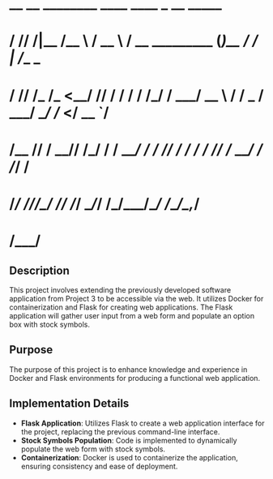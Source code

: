 
#    __ __ ________   ____     ____               _           __     _____      
#   / // /|__  /__ \ / __ \   / __ \_________    (_)__  _____/ /_   |__  /____ _
#  / // /_ /_ <__/ // / / /  / /_/ / ___/ __ \  / / _ \/ ___/ __/    /_ </ __ `/
# /__  __/__/ / __// /_/ /  / ____/ /  / /_/ / / /  __/ /__/ /_    ___/ / /_/ / 
#   /_/ /____/____/\____/  /_/   /_/   \____/_/ /\___/\___/\__/   /____/\__,_/  
#                                          /___/                                


## Description
This project involves extending the previously developed software application from Project 3 to be accessible via the web. It utilizes Docker for containerization and Flask for creating web applications. The Flask application will gather user input from a web form and populate an option box with stock symbols.

## Purpose
The purpose of this project is to enhance knowledge and experience in Docker and Flask environments for producing a functional web application.

## Implementation Details
- **Flask Application**: Utilizes Flask to create a web application interface for the project, replacing the previous command-line interface.
- **Stock Symbols Population**: Code is implemented to dynamically populate the web form with stock symbols.
- **Containerization**: Docker is used to containerize the application, ensuring consistency and ease of deployment.